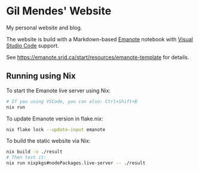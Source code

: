 # Gil Mendes' Website

My personal website and blog.

The website is build with a Markdown-based [Emanote](https://github.com/srid/emanote) notebook with [Visual Studio Code](https://code.visualstudio.com/) support.

See https://emanote.srid.ca/start/resources/emanote-template for details.

## Running using Nix

To start the Emanote live server using Nix:

```sh
# If you using VSCode, you can also: Ctrl+Shift+B
nix run
```

To update Emanote version in flake.nix:

```sh
nix flake lock --update-input emanote
```

To build the static website via Nix:

```sh
nix build -o ./result
# Then test it:
nix run nixpkgs#nodePackages.live-server -- ./result
```
